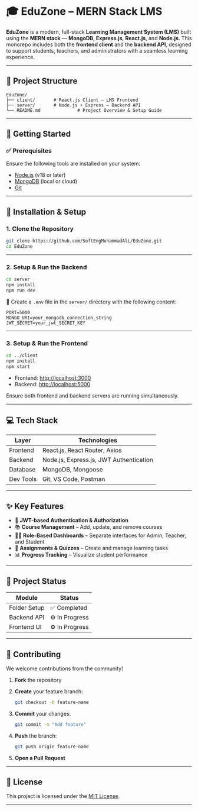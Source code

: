 # 🎓 EduZone – MERN Stack LMS

**EduZone** is a modern, full-stack **Learning Management System (LMS)** built using the **MERN stack** — **MongoDB**, **Express.js**, **React.js**, and **Node.js**.
This monorepo includes both the **frontend client** and the **backend API**, designed to support students, teachers, and administrators with a seamless learning experience.

---

## 📁 Project Structure

```
EduZone/
├── client/       # React.js Client – LMS Frontend
├── server/       # Node.js + Express – Backend API
└── README.md              # Project Overview & Setup Guide
```

---

## 🚀 Getting Started

### ✅ Prerequisites

Ensure the following tools are installed on your system:

- [Node.js](https://nodejs.org/) (v18 or later)
- [MongoDB](https://www.mongodb.com/cloud/atlas) (local or cloud)
- [Git](https://git-scm.com/)

---

## 🔧 Installation & Setup

### 1. Clone the Repository

```bash
git clone https://github.com/SoftEngMuhammadAli/EduZone.git
cd EduZone
```

---

### 2. Setup & Run the Backend

```bash
cd server
npm install
npm run dev
```

🔐 Create a `.env` file in the `server/` directory with the following content:

```env
PORT=5000
MONGO_URI=your_mongodb_connection_string
JWT_SECRET=your_jwt_SECRET_KEY
```

---

### 3. Setup & Run the Frontend

```bash
cd ../client
npm install
npm start
```

- Frontend: [http://localhost:3000](http://localhost:3000)
- Backend: [http://localhost:5000](http://localhost:5000)

Ensure both frontend and backend servers are running simultaneously.

---

## 💻 Tech Stack

| Layer     | Technologies                            |
| --------- | --------------------------------------- |
| Frontend  | React.js, React Router, Axios           |
| Backend   | Node.js, Express.js, JWT Authentication |
| Database  | MongoDB, Mongoose                       |
| Dev Tools | Git, VS Code, Postman                   |

---

## ✨ Key Features

- 🔐 **JWT-based Authentication & Authorization**
- 📚 **Course Management** – Add, update, and remove courses
- 🧑‍🏫 **Role-Based Dashboards** – Separate interfaces for Admin, Teacher, and Student
- 📝 **Assignments & Quizzes** – Create and manage learning tasks
- 📊 **Progress Tracking** – Visualize student performance

---

## 🚧 Project Status

| Module       | Status         |
| ------------ | -------------- |
| Folder Setup | ✅ Completed   |
| Backend API  | ⚙️ In Progress |
| Frontend UI  | ⚙️ In Progress |

---

## 🤝 Contributing

We welcome contributions from the community!

1. **Fork** the repository
2. **Create** your feature branch:

   ```bash
   git checkout -b feature-name
   ```

3. **Commit** your changes:

   ```bash
   git commit -m "Add feature"
   ```

4. **Push** the branch:

   ```bash
   git push origin feature-name
   ```

5. **Open a Pull Request**

---

## 📄 License

This project is licensed under the [MIT License](LICENSE).

---
